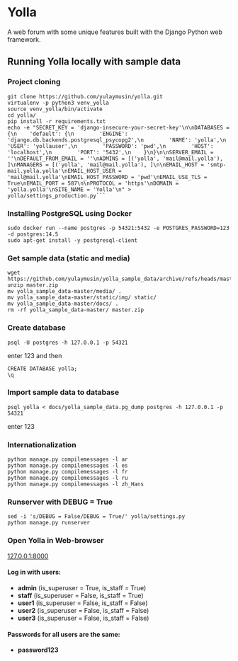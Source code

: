 # Yolla
A web forum with some unique features built with the Django Python web framework.

## Running Yolla locally with sample data
### Project cloning
```commandline
git clone https://github.com/yulaymusin/yolla.git
virtualenv -p python3 venv_yolla
source venv_yolla/bin/activate
cd yolla/
pip install -r requirements.txt
echo -e "SECRET_KEY = 'django-insecure-your-secret-key'\n\nDATABASES = {\n    'default': {\n        'ENGINE': 'django.db.backends.postgresql_psycopg2',\n        'NAME': 'yolla',\n        'USER': 'yollauser',\n        'PASSWORD': 'pwd',\n        'HOST': 'localhost',\n        'PORT': '5432',\n    }\n}\n\nSERVER_EMAIL = ''\nDEFAULT_FROM_EMAIL = ''\nADMINS = [('yolla', 'mail@mail.yolla'), ]\nMANAGERS = [('yolla', 'mail@mail.yolla'), ]\n\nEMAIL_HOST = 'smtp-mail.yolla.yolla'\nEMAIL_HOST_USER = 'mail@mail.yolla'\nEMAIL_HOST_PASSWORD = 'pwd'\nEMAIL_USE_TLS = True\nEMAIL_PORT = 587\n\nPROTOCOL = 'https'\nDOMAIN = 'yolla.yolla'\nSITE_NAME = 'Yolla'\n" > yolla/settings_production.py```
```
### Installing PostgreSQL using Docker
```commandline
sudo docker run --name postgres -p 54321:5432 -e POSTGRES_PASSWORD=123 -d postgres:14.5
sudo apt-get install -y postgresql-client
```
### Get sample data (static and media)
```commandline
wget https://github.com/yulaymusin/yolla_sample_data/archive/refs/heads/master.zip
unzip master.zip
mv yolla_sample_data-master/media/ .
mv yolla_sample_data-master/static/img/ static/
mv yolla_sample_data-master/docs/ .
rm -rf yolla_sample_data-master/ master.zip
```
### Create database
```commandline
psql -U postgres -h 127.0.0.1 -p 54321
```
enter 123 and then
```commandline
CREATE DATABASE yolla;
\q
```
### Import sample data to database
```commandline
psql yolla < docs/yolla_sample_data.pg_dump postgres -h 127.0.0.1 -p 54321
```
enter 123
### Internationalization
```commandline
python manage.py compilemessages -l ar
python manage.py compilemessages -l es
python manage.py compilemessages -l fr
python manage.py compilemessages -l ru
python manage.py compilemessages -l zh_Hans
```
### Runserver with DEBUG = True
```commandline
sed -i 's/DEBUG = False/DEBUG = True/' yolla/settings.py
python manage.py runserver
```
### Open Yolla in Web-browser
[127.0.0.1:8000](http://127.0.0.1:8000/)

#### Log in with users:
* <b>admin</b> (is_superuser = True, is_staff = True)
* <b>staff</b> (is_superuser = False, is_staff = True)
* <b>user1</b> (is_superuser = False, is_staff = False)
* <b>user2</b> (is_superuser = False, is_staff = False)
* <b>user3</b> (is_superuser = False, is_staff = False)

#### Passwords for all users are the same:
* <b>password123</b>